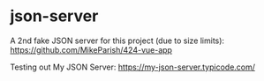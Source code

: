 # json-server
A 2nd fake JSON server for this project (due to size limits): https://github.com/MikeParish/424-vue-app

Testing out My JSON Server: https://my-json-server.typicode.com/
